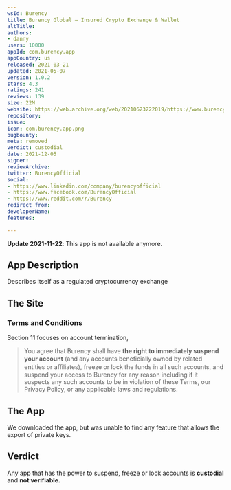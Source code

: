 ```yaml
---
wsId: Burency
title: Burency Global – Insured Crypto Exchange & Wallet
altTitle: 
authors:
- danny
users: 10000
appId: com.burency.app
appCountry: us
released: 2021-03-21
updated: 2021-05-07
version: 1.0.2
stars: 4.3
ratings: 241
reviews: 139
size: 22M
website: https://web.archive.org/web/20210623222019/https://www.burency.com/
repository: 
issue: 
icon: com.burency.app.png
bugbounty: 
meta: removed
verdict: custodial
date: 2021-12-05
signer: 
reviewArchive: 
twitter: BurencyOfficial
social:
- https://www.linkedin.com/company/burencyofficial
- https://www.facebook.com/BurencyOfficial
- https://www.reddit.com/r/Burency
redirect_from: 
developerName: 
features: 

---
```


**Update 2021-11-22**: This app is not available anymore.

## App Description

Describes itself as a regulated cryptocurrency exchange

## The Site

### Terms and Conditions

Section 11 focuses on account termination,

> You agree that Burency shall have **the right to immediately suspend your account** (and any accounts beneﬁcially owned by related entities or aﬃliates), freeze or lock the funds in all such accounts, and suspend your access to Burency for any reason including if it suspects any such accounts to be in violation of these Terms, our Privacy Policy, or any applicable laws and regulations.

## The App

We downloaded the app, but was unable to find any feature that allows the export of private keys.

## Verdict

Any app that has the power to suspend, freeze or lock accounts is **custodial** and **not verifiable.**

